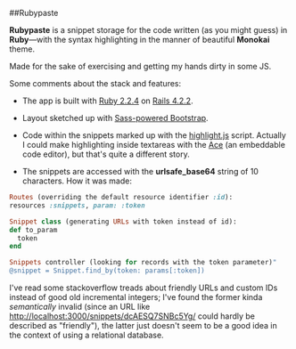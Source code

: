 ##Rubypaste

**Rubypaste** is a snippet storage for the code written (as you might guess) in **Ruby**—with the syntax highlighting in the manner of beautiful **Monokai** theme.

Made for the sake of exercising and getting my hands dirty in some JS.

Some comments about the stack and features:
* The app is built with [Ruby 2.2.4](https://www.ruby-lang.org/en/) on [Rails 4.2.2](http://rubyonrails.org/).

* Layout sketched up with [Sass-powered Bootstrap](https://github.com/twbs/bootstrap-sass).

* Code within the snippets marked up with the [highlight.js](https://highlightjs.org/) script. Actually I could make highlighting inside textareas with the [Ace](https://ace.c9.io/) (an embeddable code editor), but that's quite a different story.

* The snippets are accessed with the **urlsafe_base64** string of 10 characters. How it was made:
```ruby
Routes (overriding the default resource identifier :id):
resources :snippets, param: :token

Snippet class (generating URLs with token instead of id):
def to_param
  token
end

Snippets controller (looking for records with the token parameter)"
@snippet = Snippet.find_by(token: params[:token])
```
I've read some stackoverflow treads about friendly URLs and custom IDs instead of good old incremental integers; I've found the former kinda *semantically* invalid (since an URL like [http://localhost:3000/snippets/dcAESQ7SNBc5Yg/](example) could hardly be described as "friendly"), the latter just doesn't seem to be a good idea in the context of using a relational database.
